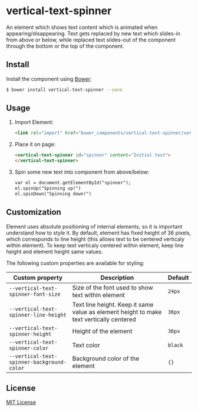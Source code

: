 # vertical-text-spinner

An element which shows text content which is animated when appearing/disappearing. Text gets replaced by new text which slides-in from above or below, while replaced text slides-out of the component through the bottom or the top of the component. 



## Install

Install the component using [Bower](http://bower.io/):

```sh
$ bower install vertical-text-spinner --save
```

## Usage

1. Import  Element:

    ```html
    <link rel="import" href="bower_components/vertical-text-spinner/vertical-text-spinner.html">
    ```

2. Place it on page:

    ```html
    <vertical-text-spinner id="spinner" content="Initial text">
    </vertical-text-spinner>
    ```

3. Spin some new text into component from above/below:

    ```html
    var el = document.getElementById("spinner");
    el.spinUp("Spinning up!")
    el.spinDown("Spinning down!")
    ```

## Customization

Element uses absolute positioning of internal elements, so it is important understand how to style it.
By default, element has fixed height of 36 pixels, which corresponds to line height (this allows text to be centered verticaly within element).
To keep text verticaly centered within element, keep line height and element height same values.

The following custom properties are available for styling:

Custom property | Description | Default
----------------|-------------|----------
`--vertical-text-spinner-font-size` | Size of the font used to show text within element | `24px`
`--vertical-text-spinner-line-height` | Text line height. Keep it same value as element height to make text vertically centered | `36px`
`--vertical-text-spinner-height` | Height of the element | `36px`
`--vertical-text-spinner-color` | Text color | `black`
`--vertical-text-spinner-background-color` | Background color of the element | `{}`


## License

[MIT License](http://opensource.org/licenses/MIT)
